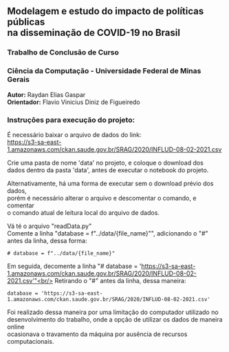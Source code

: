 ## Modelagem e estudo do impacto de políticas públicas <br/>na disseminação de COVID-19 no Brasil

### Trabalho de Conclusão de Curso
### Ciência da Computação - Universidade Federal de Minas Gerais

**Autor:** Raydan Elias Gaspar<br/>
**Orientador:** Flavio Vinicius Diniz de Figueiredo

### Instruções para execução do projeto:

É necessário baixar o arquivo de dados do link:<br/>
https://s3-sa-east-1.amazonaws.com/ckan.saude.gov.br/SRAG/2020/INFLUD-08-02-2021.csv

Crie uma pasta de nome 'data' no projeto, e coloque o download dos<br/> dados dentro da pasta 'data', antes de executar o notebook do projeto.

Alternativamente, há uma forma de executar sem o download prévio dos dados,<br/> porém é necessário alterar o arquivo e descomentar o comando, e comentar<br/> o comando atual de leitura local do arquivo de dados.

Vá té o arquivo "readData.py"<br/>
Comente a linha "database = f"../data/{file_name}"", adicionando o "#"<br/>
antes da linha, dessa forma:

```# database = f"../data/{file_name}"```

Em seguida, decomente a linha "# database = 'https://s3-sa-east-1.amazonaws.com/ckan.saude.gov.br/SRAG/2020/INFLUD-08-02-2021.csv'"<br/>
Retirando o "#" antes da linha, dessa maneira:<br/>

```database = 'https://s3-sa-east-1.amazonaws.com/ckan.saude.gov.br/SRAG/2020/INFLUD-08-02-2021.csv'```

Foi realizado dessa maneira por uma limitação do computador utilizado no<br/> desenvolvimento do trabalho, onde a opção de utilizar os dados de maneira online<br/> ocasionava o travamento da máquina por ausência de recursos computacionais.
